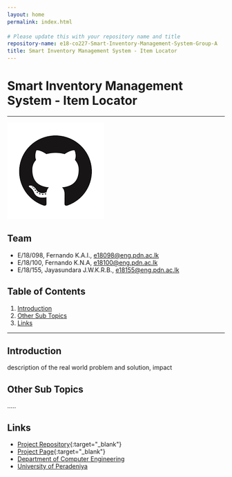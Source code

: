 ```yaml
---
layout: home
permalink: index.html

# Please update this with your repository name and title
repository-name: e18-co227-Smart-Inventory-Management-System-Group-A
title: Smart Inventory Management System - Item Locator
---
```


[comment]: # "This is the standard layout for the project, but you can clean this and use your own template"

# Smart Inventory Management System - Item Locator

---
![Sample Image](./images/sample.png)

## Team
-  E/18/098, Fernando K.A.I., [e18098@eng.pdn.ac.lk](mailto:e18098@eng.pdn.ac.lk)
-  E/18/100, Fernando K.N.A, [e18100@eng.pdn.ac.lk](mailto:e18100@eng.pdn.ac.lk)
-  E/18/155, Jayasundara J.W.K.R.B., [e18155@eng.pdn.ac.lk](mailto:e18155@eng.pdn.ac.lk)

## Table of Contents
1. [Introduction](#introduction)
2. [Other Sub Topics](#other-sub-topics)
3. [Links](#links)

---

## Introduction

 description of the real world problem and solution, impact

## Other Sub Topics

.....

## Links

- [Project Repository](https://github.com/cepdnaclk/e18-co227-Smart-Inventory-Management-System-Group-A){:target="_blank"}
- [Project Page](https://cepdnaclk.github.io/e18-co227-Smart-Inventory-Management-System-Group-A){:target="_blank"}
- [Department of Computer Engineering](http://www.ce.pdn.ac.lk/)
- [University of Peradeniya](https://eng.pdn.ac.lk/)


[//]: # (Please refer this to learn more about Markdown syntax)
[//]: # (https://github.com/adam-p/markdown-here/wiki/Markdown-Cheatsheet)
